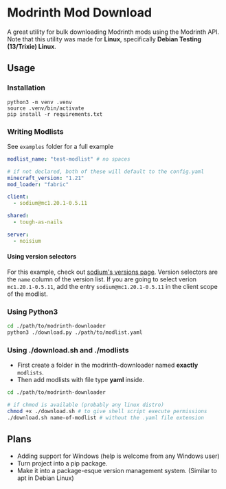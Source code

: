 # Modrinth Mod Download

A great utility for bulk downloading Modrinth mods using the Modrinth API. <br>
Note that this utility was made for **Linux**, specifically **Debian Testing (13/Trixie) Linux**.

## Usage

### Installation
```
python3 -m venv .venv
source .venv/bin/activate
pip install -r requirements.txt
```

### Writing Modlists

See `examples` folder for a full example

```yaml
modlist_name: "test-modlist" # no spaces

# if not declared, both of these will default to the config.yaml
minecraft_version: "1.21"
mod_loader: "fabric"

client:
  - sodium@mc1.20.1-0.5.11

shared:
  - tough-as-nails

server:
  - noisium
```

#### Using version selectors

For this example, check out [sodium's versions page](https://modrinth.com/mod/sodium/versions). Version selectors are the `name` column of the version list. If you are going to select verion `mc1.20.1-0.5.11`, add the entry `sodium@mc1.20.1-0.5.11` in the client scope of the modlist.

### Using Python3

```bash
cd ./path/to/modrinth-downloader
python3 ./download.py ./path/to/modlist.yaml
```

### Using ./download.sh and ./modlists

- First create a folder in the modrinth-downloader named **exactly** `modlists`.
- Then add modlists with file type **yaml** inside.

```bash
cd ./path/to/modrinth-downloader

# if chmod is available (probably any linux distro)
chmod +x ./download.sh # to give shell script execute permissions
./download.sh name-of-modlist # without the .yaml file extension
```

## Plans

- Adding support for Windows (help is welcome from any Windows user)
- Turn project into a pip package.
- Make it into a package-esque version management system. (Similar to apt in Debian Linux)
